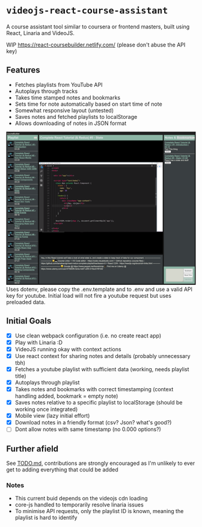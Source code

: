 # `videojs-react-course-assistant`

A course assistant tool similar to coursera or frontend masters, built using React, Linaria and VideoJS.

WIP https://react-coursebuilder.netlify.com/ (please don't abuse the API key)

## Features

- Fetches playlists from YouTube API
- Autoplays through tracks
- Takes time stamped notes and bookmarks
- Sets time for note automatically based on start time of note
- Somewhat responsive layout (untested)
- Saves notes and fetched playlists to localStorage
- Allows downloading of notes in JSON format

![visualExample](./docs/Screenshot2019-05-05.png)
Uses dotenv, please copy the .env.template and to .env and use a valid API key for youtube. Initial load will not fire a youtube request but uses preloaded data.

## Initial Goals

- [x] Use clean webpack configuration (i.e. no create react app)
- [x] Play with Linaria :D
- [x] VideoJS running okay with context actions
- [x] Use react context for sharing notes and details (probably unnecessary tbh)
- [x] Fetches a youtube playlist with sufficient data (working, needs playlist title)
- [x] Autoplays through playlist
- [x] Takes notes and bookmarks with correct timestamping (context handling added, bookmark = empty note)
- [x] Saves notes relative to a specific playlist to localStorage (should be working once integrated)
- [x] Mobile view (lazy initial effort)
- [x] Download notes in a friendly format (csv? Json? what's good?)
- [ ] Dont allow notes with same timestamp (no 0.000 options?)

## Further afield

See [TODO.md](./TODO.md), contributions are strongly encouraged as I'm unlikely to ever get to adding everything that could be added

### Notes

- This current buid depends on the videojs cdn loading
- core-js handled to temporarily resolve linaria issues
- To minimise API requests, only the playlist ID is known, meaning the playlist is hard to identify
